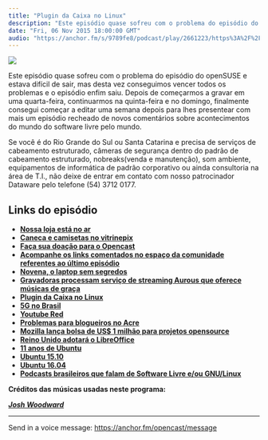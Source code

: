 ```yaml
---
title: "Plugin da Caixa no Linux"
description: "Este episódio quase sofreu com o problema do episódio do openSUSE e estava difícil de sair, mas desta vez conseguimos vencer todos os problemas e o ep..."
date: "Fri, 06 Nov 2015 18:00:00 GMT"
audio: "https://anchor.fm/s/9789fe8/podcast/play/2661223/https%3A%2F%2Fd3ctxlq1ktw2nl.cloudfront.net%2Fproduction%2F2019-2-16%2F11432452-44100-2-ac144df514962.mp3"
---
```


![](https://d3sv2eduhewoas.cloudfront.net/episode/image/e8390682b9874f55b6c33acfeccee73d.jpg)


Este episódio quase sofreu com o problema do episódio do openSUSE e estava difícil de sair, mas desta vez conseguimos vencer todos os problemas e o episódio enfim saiu. Depois de começarmos a gravar em uma quarta-feira, continuarmos na quinta-feira e no domingo, finalmente consegui começar a editar uma semana depois para lhes presentear com mais um episódio recheado de novos comentários sobre acontecimentos do mundo do software livre pelo mundo.


Se você é do Rio Grande do Sul ou Santa Catarina e precisa de serviços de cabeamento estruturado, câmeras de segurança dentro do padrão de cabeamento estruturado, nobreaks(venda e manutenção), som ambiente, equipamentos de informática de padrão corporativo ou ainda consultoria na área de T.I., não deixe de entrar em contato com nosso patrocinador Dataware pelo telefone (54) 3712 0177.


**Links do episódio**
---------------------


* [**Nossa loja está no ar**](http://loja.tecnologiaaberta.com.br/)
* [**Caneca e camisetas no vitrinepix**](http://www.vitrinepix.com.br/ubuntero)
* [**Faça sua doação para o Opencast**](http://tecnologiaaberta.com.br/colaborar/)
* [**Acompanhe os links comentados no espaço da comunidade referentes ao último episódio**](http://tecnologiaaberta.com.br/2015/10/opencast-55-malware-na-ubuntu-store/#comments)
* [**Novena, o laptop sem segredos**](http://spectrum.ieee.org/consumer-electronics/portable-devices/novena-a-laptop-with-no-secrets)
* [**Gravadoras processam serviço de streaming Aurous que oferece músicas de graça**](http://gizmodo.uol.com.br/aurous-processado-por-gravadoras/)
* [**Plugin da Caixa no Linux**](http://www.diolinux.com.br/2015/10/internet-banking-caixa-linux-sem-java.html)
* [**5G no Brasil**](https://tecnoblog.net/186678/5g-claro-ericsson-brasil-2016/)
* [**Youtube Red**](https://tecnoblog.net/186824/youtube-red-video-offline-propagandas/)
* [**Problemas para blogueiros no Acre**](http://meiobit.com/329347/acre-blogueiros-sao-intimados-obrigados-a-se-registrar-no-forum-de-rio-branco/)
* [**Mozilla lança bolsa de US$ 1 milhão para projetos opensource**](http://br-linux.org/2015/01/mozilla-lanca-bolsa-de-us-1-milhao-para-apoiar-projetos-open-source-busca-candidatos.html)
* [**Reino Unido adotará o LibreOffice**](http://www.diolinux.com.br/2015/10/reino-unido-adorara-o-libreoffice-no.html)
* [**11 anos de Ubuntu**](http://www.omgubuntu.co.uk/2015/10/ubuntu-birthday-11-years-old)
* [**Ubuntu 15.10**](http://www.omgubuntu.co.uk/2015/10/ubuntu-15-10-download-review-new-features)
* [**Ubuntu 16.04**](http://www.omgubuntu.co.uk/2015/10/ubuntu-16-04-name-revealed)
* [**Podcasts brasileiros que falam de Software Livre e/ou GNU/Linux**](http://phls.com.br/blog/podcasts-brasileiros-que-falam-de-software-livre-eou-gnulinux)


**Créditos das músicas usadas neste programa:**  

[***Josh Woodward***](http://joshwoodward.com/)



--- 

Send in a voice message: https://anchor.fm/opencast/message